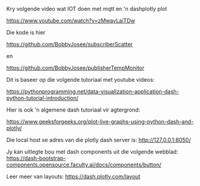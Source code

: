 Kry volgende video wat IOT doen met mqtt en 'n dashplotly plot

https://www.youtube.com/watch?v=zMwayLaiTDw



Die kode is hier

https://github.com/BobbyJosee/subscriberScatter

en

https://github.com/BobbyJosee/publisherTempMonitor

Dit is baseer op die volgende tutoriaal met youtube videos:

https://pythonprogramming.net/data-visualization-application-dash-python-tutorial-introduction/







Hier is ook 'n algemene dash tutoriaal vir agtergrond:

https://www.geeksforgeeks.org/plot-live-graphs-using-python-dash-and-plotly/


Die local host se adres van die plotly dash server is:
http://127.0.0.1:8050/





Jy kan uitlegte bou met dash components uit die volgende webblad:
https://dash-bootstrap-components.opensource.faculty.ai/docs/components/button/

Leer meer van layouts:
https://dash.plotly.com/layout